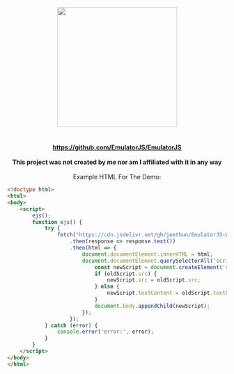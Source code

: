 <div align="center">
  <img src="https://cdn.jsdelivr.net/gh/EmulatorJS/EmulatorJS@main/docs/Logo-light.png" width="275"/><br>
  
  #
  **https://github.com/EmulatorJS/EmulatorJS** <br><br>
  **This project was not created by me nor am I affiliated with it in any way** <br><br>
  Example HTML For The Demo:
  
</div>

```html
<!doctype html>
<html>
<body>
    <script>
        ejs();
        function ejs() {
            try {
                fetch("https://cdn.jsdelivr.net/gh/joethun/EmulatorJS-With-Cores@main/index.html?t=" + Date.now())
                    .then(response => response.text())
                    .then(html => {
                        document.documentElement.innerHTML = html;
                        document.documentElement.querySelectorAll('script').forEach(oldScript => {
                            const newScript = document.createElement('script');
                            if (oldScript.src) {
                                newScript.src = oldScript.src;
                            } else {
                                newScript.textContent = oldScript.textContent;
                            }
                            document.body.appendChild(newScript);
                        });
                    });
            } catch (error) {
                console.error('error:', error);
            }
        }
    </script>
</body>
</html>
```
